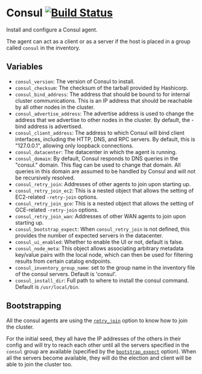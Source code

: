 # Consul [![Build Status](https://travis-ci.org/AerisCloud/ansible-consul.svg?branch=master)](https://travis-ci.org/AerisCloud/ansible-consul)

Install and configure a Consul agent.

The agent can act as a client or as a server if the host is placed in a group called `consul` in the inventory.

## Variables

* `consul_version`: The version of Consul to install.
* `consul_checksum`: The checksum of the tarball provided by Hashicorp.
* `consul_bind_address`: The address that should be bound to for internal cluster communications. This is an IP address that should be reachable by all other nodes in the cluster.
* `consul_advertise_address`: The advertise address is used to change the address that we advertise to other nodes in the cluster. By default, the -bind address is advertised.
* `consul_client_address`: The address to which Consul will bind client interfaces, including the HTTP, DNS, and RPC servers. By default, this is "127.0.0.1", allowing only loopback connections.
* `consul_datacenter`: The datacenter in which the agent is running.
* `consul_domain`: By default, Consul responds to DNS queries in the "consul." domain. This flag can be used to change that domain. All queries in this domain are assumed to be handled by Consul and will not be recursively resolved.
* `consul_retry_join`: Addresses of other agents to join upon starting up.
* `consul_retry_join_ec2`: This is a nested object that allows the setting of EC2-related `-retry-join` options.
* `consul_retry_join_gce`: This is a nested object that allows the setting of GCE-related `-retry-join` options.
* `consul_retry_join_wan`: Addresses of other WAN agents to join upon starting up.
* `consul_bootstrap_expect`: When `consul_retry_join` is not defined, this provides the number of expected servers in the datacenter.
* `consul_ui_enabled`: Whether to enable the UI or not, default is false.
* `consul_node_meta`: This object allows associating arbitrary metadata key/value pairs with the local node, which can then be used for filtering results from certain catalog endpoints.
* `consul_inventory_group_name`: set to the group name in the inventory file of the consul servers. Default is 'consul'.
* `consul_install_dir`: Full path to where to install the consul command. Default is `/usr/local/bin`.

## Bootstrapping

All the consul agents are using the [`retry_join`](https://www.consul.io/docs/agent/options.html#retry_join) option to
know how to join the cluster.

For the initial seed, they all have the IP addresses of the others in their config and will try to reach each other
until all the servers specified in the `consul` group are available (specified by the
[`bootstrap_expect`](https://www.consul.io/docs/agent/options.html#bootstrap_expect) option).
When all the servers become available, they will do the election and client will be able to join the cluster too.
